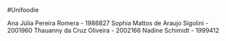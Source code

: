 #Unifoodie

Ana Júlia Pereira Romera - 1986827 
Sophia Mattos de Araujo Sigolini - 2001960
Thauanny da Cruz Oliveira - 2002166
Nadine Schimidt - 1999412
